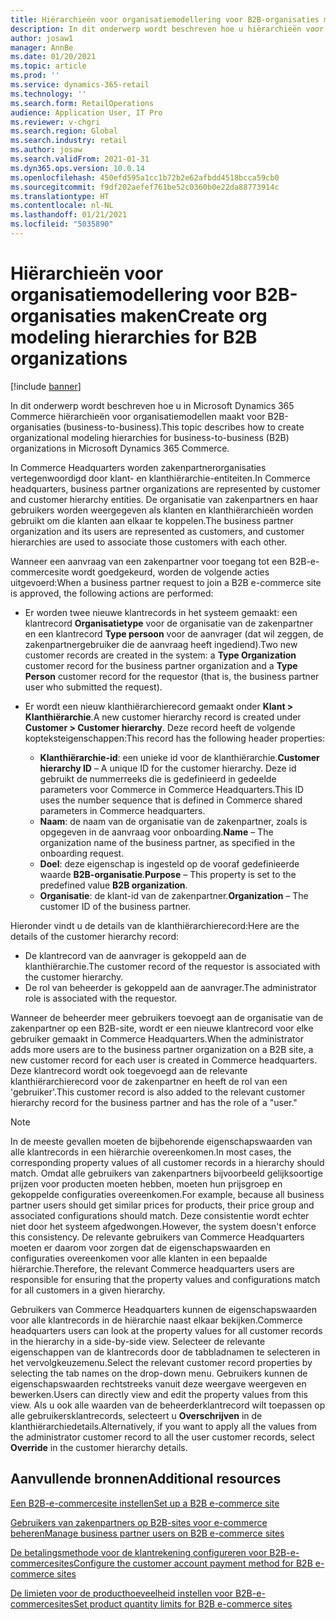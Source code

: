 ```yaml
---
title: Hiërarchieën voor organisatiemodellering voor B2B-organisaties maken
description: In dit onderwerp wordt beschreven hoe u hiërarchieën voor organisatiemodellen maakt voor B2B-organisaties (business-to-business).
author: josaw1
manager: AnnBe
ms.date: 01/20/2021
ms.topic: article
ms.prod: ''
ms.service: dynamics-365-retail
ms.technology: ''
ms.search.form: RetailOperations
audience: Application User, IT Pro
ms.reviewer: v-chgri
ms.search.region: Global
ms.search.industry: retail
ms.author: josaw
ms.search.validFrom: 2021-01-31
ms.dyn365.ops.version: 10.0.14
ms.openlocfilehash: 450efd595a1cc1b72b2e62afbdd4518bcca59cb0
ms.sourcegitcommit: f9df202aefef761be52c0360b0e22da88773914c
ms.translationtype: HT
ms.contentlocale: nl-NL
ms.lasthandoff: 01/21/2021
ms.locfileid: "5035890"
---
```

# <a name="create-org-modeling-hierarchies-for-b2b-organizations"></a><span data-ttu-id="34a54-103">Hiërarchieën voor organisatiemodellering voor B2B-organisaties maken</span><span class="sxs-lookup"><span data-stu-id="34a54-103">Create org modeling hierarchies for B2B organizations</span></span>

[!include [banner](../../includes/banner.md)]

<span data-ttu-id="34a54-104">In dit onderwerp wordt beschreven hoe u in Microsoft Dynamics 365 Commerce hiërarchieën voor organisatiemodellen maakt voor B2B-organisaties (business-to-business).</span><span class="sxs-lookup"><span data-stu-id="34a54-104">This topic describes how to create organizational modeling hierarchies for business-to-business (B2B) organizations in Microsoft Dynamics 365 Commerce.</span></span>

<span data-ttu-id="34a54-105">In Commerce Headquarters worden zakenpartnerorganisaties vertegenwoordigd door klant- en klanthiërarchie-entiteiten.</span><span class="sxs-lookup"><span data-stu-id="34a54-105">In Commerce headquarters, business partner organizations are represented by customer and customer hierarchy entities.</span></span> <span data-ttu-id="34a54-106">De organisatie van zakenpartners en haar gebruikers worden weergegeven als klanten en klanthiërarchieën worden gebruikt om die klanten aan elkaar te koppelen.</span><span class="sxs-lookup"><span data-stu-id="34a54-106">The business partner organization and its users are represented as customers, and customer hierarchies are used to associate those customers with each other.</span></span>

<span data-ttu-id="34a54-107">Wanneer een aanvraag van een zakenpartner voor toegang tot een B2B-e-commercesite wordt goedgekeurd, worden de volgende acties uitgevoerd:</span><span class="sxs-lookup"><span data-stu-id="34a54-107">When a business partner request to join a B2B e-commerce site is approved, the following actions are performed:</span></span>

- <span data-ttu-id="34a54-108">Er worden twee nieuwe klantrecords in het systeem gemaakt: een klantrecord **Organisatietype** voor de organisatie van de zakenpartner en een klantrecord **Type persoon** voor de aanvrager (dat wil zeggen, de zakenpartnergebruiker die de aanvraag heeft ingediend).</span><span class="sxs-lookup"><span data-stu-id="34a54-108">Two new customer records are created in the system: a **Type Organization** customer record for the business partner organization and a **Type Person** customer record for the requestor (that is, the business partner user who submitted the request).</span></span>
- <span data-ttu-id="34a54-109">Er wordt een nieuw klanthiërarchierecord gemaakt onder **Klant \> Klanthiërarchie**.</span><span class="sxs-lookup"><span data-stu-id="34a54-109">A new customer hierarchy record is created under **Customer \> Customer hierarchy**.</span></span> <span data-ttu-id="34a54-110">Deze record heeft de volgende kopteksteigenschappen:</span><span class="sxs-lookup"><span data-stu-id="34a54-110">This record has the following header properties:</span></span>

    - <span data-ttu-id="34a54-111">**Klanthiërarchie-id**: een unieke id voor de klanthiërarchie.</span><span class="sxs-lookup"><span data-stu-id="34a54-111">**Customer hierarchy ID** – A unique ID for the customer hierarchy.</span></span> <span data-ttu-id="34a54-112">Deze id gebruikt de nummerreeks die is gedefinieerd in gedeelde parameters voor Commerce in Commerce Headquarters.</span><span class="sxs-lookup"><span data-stu-id="34a54-112">This ID uses the number sequence that is defined in Commerce shared parameters in Commerce headquarters.</span></span>
    - <span data-ttu-id="34a54-113">**Naam**: de naam van de organisatie van de zakenpartner, zoals is opgegeven in de aanvraag voor onboarding.</span><span class="sxs-lookup"><span data-stu-id="34a54-113">**Name** – The organization name of the business partner, as specified in the onboarding request.</span></span>
    - <span data-ttu-id="34a54-114">**Doel**: deze eigenschap is ingesteld op de vooraf gedefinieerde waarde **B2B-organisatie**.</span><span class="sxs-lookup"><span data-stu-id="34a54-114">**Purpose** – This property is set to the predefined value **B2B organization**.</span></span>
    - <span data-ttu-id="34a54-115">**Organisatie**: de klant-id van de zakenpartner.</span><span class="sxs-lookup"><span data-stu-id="34a54-115">**Organization** – The customer ID of the business partner.</span></span>

<span data-ttu-id="34a54-116">Hieronder vindt u de details van de klanthiërarchierecord:</span><span class="sxs-lookup"><span data-stu-id="34a54-116">Here are the details of the customer hierarchy record:</span></span>

- <span data-ttu-id="34a54-117">De klantrecord van de aanvrager is gekoppeld aan de klanthiërarchie.</span><span class="sxs-lookup"><span data-stu-id="34a54-117">The customer record of the requestor is associated with the customer hierarchy.</span></span>
- <span data-ttu-id="34a54-118">De rol van beheerder is gekoppeld aan de aanvrager.</span><span class="sxs-lookup"><span data-stu-id="34a54-118">The administrator role is associated with the requestor.</span></span>

<span data-ttu-id="34a54-119">Wanneer de beheerder meer gebruikers toevoegt aan de organisatie van de zakenpartner op een B2B-site, wordt er een nieuwe klantrecord voor elke gebruiker gemaakt in Commerce Headquarters.</span><span class="sxs-lookup"><span data-stu-id="34a54-119">When the administrator adds more users are to the business partner organization on a B2B site, a new customer record for each user is created in Commerce headquarters.</span></span> <span data-ttu-id="34a54-120">Deze klantrecord wordt ook toegevoegd aan de relevante klanthiërarchierecord voor de zakenpartner en heeft de rol van een 'gebruiker'.</span><span class="sxs-lookup"><span data-stu-id="34a54-120">This customer record is also added to the relevant customer hierarchy record for the business partner and has the role of a "user."</span></span>

> [!NOTE]
> <span data-ttu-id="34a54-121">In de meeste gevallen moeten de bijbehorende eigenschapswaarden van alle klantrecords in een hiërarchie overeenkomen.</span><span class="sxs-lookup"><span data-stu-id="34a54-121">In most cases, the corresponding property values of all customer records in a hierarchy should match.</span></span> <span data-ttu-id="34a54-122">Omdat alle gebruikers van zakenpartners bijvoorbeeld gelijksoortige prijzen voor producten moeten hebben, moeten hun prijsgroep en gekoppelde configuraties overeenkomen.</span><span class="sxs-lookup"><span data-stu-id="34a54-122">For example, because all business partner users should get similar prices for products, their price group and associated configurations should match.</span></span> <span data-ttu-id="34a54-123">Deze consistentie wordt echter niet door het systeem afgedwongen.</span><span class="sxs-lookup"><span data-stu-id="34a54-123">However, the system doesn't enforce this consistency.</span></span> <span data-ttu-id="34a54-124">De relevante gebruikers van Commerce Headquarters moeten er daarom voor zorgen dat de eigenschapswaarden en configuraties overeenkomen voor alle klanten in een bepaalde hiërarchie.</span><span class="sxs-lookup"><span data-stu-id="34a54-124">Therefore, the relevant Commerce headquarters users are responsible for ensuring that the property values and configurations match for all customers in a given hierarchy.</span></span>

<span data-ttu-id="34a54-125">Gebruikers van Commerce Headquarters kunnen de eigenschapswaarden voor alle klantrecords in de hiërarchie naast elkaar bekijken.</span><span class="sxs-lookup"><span data-stu-id="34a54-125">Commerce headquarters users can look at the property values for all customer records in the hierarchy in a side-by-side view.</span></span> <span data-ttu-id="34a54-126">Selecteer de relevante eigenschappen van de klantrecords door de tabbladnamen te selecteren in het vervolgkeuzemenu.</span><span class="sxs-lookup"><span data-stu-id="34a54-126">Select the relevant customer record properties by selecting the tab names on the drop-down menu.</span></span> <span data-ttu-id="34a54-127">Gebruikers kunnen de eigenschapswaarden rechtstreeks vanuit deze weergave weergeven en bewerken.</span><span class="sxs-lookup"><span data-stu-id="34a54-127">Users can directly view and edit the property values from this view.</span></span> <span data-ttu-id="34a54-128">Als u ook alle waarden van de beheerderklantrecord wilt toepassen op alle gebruikersklantrecords, selecteert u **Overschrijven** in de klanthiërarchiedetails.</span><span class="sxs-lookup"><span data-stu-id="34a54-128">Alternatively, if you want to apply all the values from the administrator customer record to all the user customer records, select **Override** in the customer hierarchy details.</span></span>

## <a name="additional-resources"></a><span data-ttu-id="34a54-129">Aanvullende bronnen</span><span class="sxs-lookup"><span data-stu-id="34a54-129">Additional resources</span></span>

[<span data-ttu-id="34a54-130">Een B2B-e-commercesite instellen</span><span class="sxs-lookup"><span data-stu-id="34a54-130">Set up a B2B e-commerce site</span></span>](set-up-b2b-site.md)

[<span data-ttu-id="34a54-131">Gebruikers van zakenpartners op B2B-sites voor e-commerce beheren</span><span class="sxs-lookup"><span data-stu-id="34a54-131">Manage business partner users on B2B e-commerce sites</span></span>](manage-b2b-users.md)

[<span data-ttu-id="34a54-132">De betalingsmethode voor de klantrekening configureren voor B2B-e-commercesites</span><span class="sxs-lookup"><span data-stu-id="34a54-132">Configure the customer account payment method for B2B e-commerce sites</span></span>](payment-method.md)

[<span data-ttu-id="34a54-133">De limieten voor de producthoeveelheid instellen voor B2B-e-commercesites</span><span class="sxs-lookup"><span data-stu-id="34a54-133">Set product quantity limits for B2B e-commerce sites</span></span>](quantity-limits.md)
